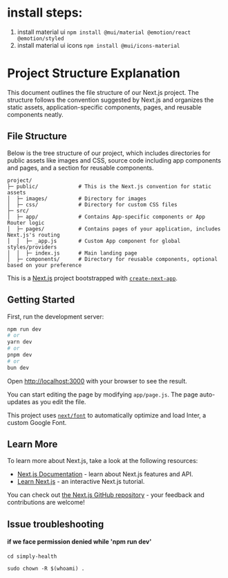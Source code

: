 # install steps:
1. install material ui
`npm install @mui/material @emotion/react @emotion/styled`
2. install material ui icons
`npm install @mui/icons-material`

# Project Structure Explanation

This document outlines the file structure of our Next.js project. The structure follows the convention suggested by Next.js and organizes the static assets, application-specific components, pages, and reusable components neatly.

## File Structure

Below is the tree structure of our project, which includes directories for public assets like images and CSS, source code including app components and pages, and a section for reusable components.

```plaintext
project/
├─ public/             # This is the Next.js convention for static assets
│  ├─ images/          # Directory for images
│  ├─ css/             # Directory for custom CSS files
├─ src/
│  ├─ app/             # Contains App-specific components or App Router logic
│  ├─ pages/           # Contains pages of your application, includes Next.js's routing
│  │  ├─ _app.js       # Custom App component for global styles/providers
│  │  ├─ index.js      # Main landing page
│  ├─ components/      # Directory for reusable components, optional based on your preference
```


This is a [Next.js](https://nextjs.org/) project bootstrapped with [`create-next-app`](https://github.com/vercel/next.js/tree/canary/packages/create-next-app).

## Getting Started

First, run the development server:

```bash
npm run dev
# or
yarn dev
# or
pnpm dev
# or
bun dev
```

Open [http://localhost:3000](http://localhost:3000) with your browser to see the result.

You can start editing the page by modifying `app/page.js`. The page auto-updates as you edit the file.

This project uses [`next/font`](https://nextjs.org/docs/basic-features/font-optimization) to automatically optimize and load Inter, a custom Google Font.

## Learn More

To learn more about Next.js, take a look at the following resources:

- [Next.js Documentation](https://nextjs.org/docs) - learn about Next.js features and API.
- [Learn Next.js](https://nextjs.org/learn) - an interactive Next.js tutorial.

You can check out [the Next.js GitHub repository](https://github.com/vercel/next.js/) - your feedback and contributions are welcome!

## Issue troubleshooting

#### if we face permission denied while 'npm run dev'
`cd simply-health`

`sudo chown -R $(whoami) .`


